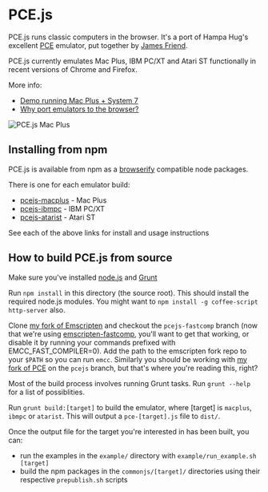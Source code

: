 # PCE.js

PCE.js runs classic computers in the browser. It's a port of Hampa Hug's excellent [PCE](http://www.hampa.ch/pce/) emulator, put together by [James Friend](http://jamesfriend.com.au/).

PCE.js currently emulates Mac Plus, IBM PC/XT and Atari ST functionally in recent versions of Chrome and Firefox.

More info: 

- [Demo running Mac Plus + System 7](http://jamesfriend.com.au/pce-js/) 
- [Why port emulators to the browser?](http://jamesfriend.com.au/why-port-emulators-browser)

![PCE.js Mac Plus](http://jamesfriend.com.au/sites/default/files/pcejs.png)

## Installing from npm

PCE.js is available from npm as a [browserify](http://github.com/substack/node-browserify) compatible node packages.

There is one for each emulator build:
- [pcejs-macplus](npmjs.org/package/pcejs-macplus) - Mac Plus
- [pcejs-ibmpc](npmjs.org/package/pcejs-ibmpc) - IBM PC/XT
- [pcejs-atarist](npmjs.org/package/pcejs-atarist) - Atari ST

See each of the above links for install and usage instructions

## How to build PCE.js from source

Make sure you've installed [node.js](http://nodejs.org/download/) and [Grunt](http://gruntjs.com/getting-started)

Run `npm install` in this directory (the source root). This should install the 
required node.js modules. You might want to `npm install -g coffee-script http-server` also.

Clone [my fork of Emscripten](https://github.com/jsdf/emscripten) and checkout 
the `pcejs-fastcomp` branch (now that we're using [emscripten-fastcomp](https://github.com/kripken/emscripten/wiki/LLVM-Backend), you'll want to get that working, or disable it by running your commands prefixed with EMCC_FAST_COMPILER=0). Add the path to the emscripten fork repo to your `$PATH` so you can run `emcc`. Similarly you 
should be working with [my fork of PCE](https://github.com/jsdf/pce) on the 
`pcejs` branch, but that's where you're reading this, right?

Most of the build process involves running Grunt tasks. Run `grunt --help` for a 
list of possiblities.

Run `grunt build:[target]` to build the emulator, where [target] is `macplus`, 
`ibmpc` or `atarist`. This will output a `pce-[target].js` file to `dist/`.

Once the output file for the target you're interested in has been built, you can:
- run the examples in the `example/` directory with `example/run_example.sh [target]`
- build the npm packages in the `commonjs/[target]/` directories using their respective `prepublish.sh` scripts




